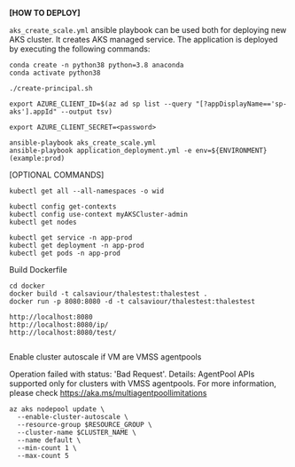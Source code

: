 **[HOW TO DEPLOY]**

`aks_create_scale.yml` ansible playbook can be used both for deploying new AKS cluster. It creates AKS managed service.
The application is deployed by executing the following commands:
```
conda create -n python38 python=3.8 anaconda
conda activate python38

./create-principal.sh

export AZURE_CLIENT_ID=$(az ad sp list --query "[?appDisplayName=='sp-aks'].appId" --output tsv)

export AZURE_CLIENT_SECRET=<password>

ansible-playbook aks_create_scale.yml
ansible-playbook application_deployment.yml -e env=${ENVIRONMENT} (example:prod)
```


[OPTIONAL COMMANDS]

```
kubectl get all --all-namespaces -o wid

kubectl config get-contexts
kubectl config use-context myAKSCluster-admin
kubectl get nodes

kubectl get service -n app-prod
kubectl get deployment -n app-prod
kubectl get pods -n app-prod

```

Build Dockerfile
```
cd docker
docker build -t calsaviour/thalestest:thalestest .
docker run -p 8080:8080 -d -t calsaviour/thalestest:thalestest

http://localhost:8080
http://localhost:8080/ip/
http://localhost:8080/test/


```

Enable cluster autoscale if VM are VMSS agentpools

Operation failed with status: 'Bad Request'. Details: AgentPool APIs supported only for clusters with VMSS agentpools. For more information, please check https://aka.ms/multiagentpoollimitations

```
az aks nodepool update \
  --enable-cluster-autoscale \
  --resource-group $RESOURCE_GROUP \
  --cluster-name $CLUSTER_NAME \
  --name default \
  --min-count 1 \
  --max-count 5

```